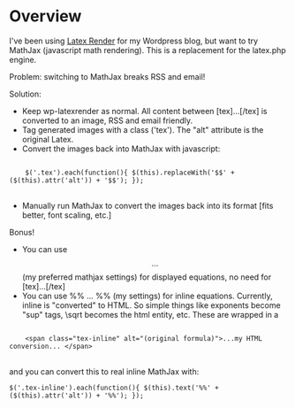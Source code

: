 Overview
========

I've been using [Latex Render](http://sixthform.info/steve/wordpress/) for my Wordpress blog, but want to try MathJax (javascript math rendering). This is a replacement for the latex.php engine.

Problem: switching to MathJax breaks RSS and email!

Solution:

* Keep wp-latexrender as normal. All content between [tex]...[/tex] is converted to an image, RSS and email friendly.
* Tag generated images with a class ('tex'). The "alt" attribute is the original Latex.
* Convert the images back into MathJax with javascript:

<pre>
<code>
    $('.tex').each(function(){ $(this).replaceWith('$$' + ($(this).attr('alt')) + '$$'); });
</code>
</pre>

* Manually run MathJax to convert the images back into its format [fits better, font scaling, etc.]

Bonus!

* You can use $$ ... $$ (my preferred mathjax settings) for displayed equations, no need for [tex]...[/tex]
* You can use %% ... %% (my settings) for inline equations. Currently, inline is "converted" to HTML. So simple things like exponents become "sup" tags, \sqrt becomes the html entity, etc. These are wrapped in a

<pre>
<code>
    &lt;span class="tex-inline" alt="(original formula)">...my HTML conversion... &lt;/span>
</code>
</pre>


and you can convert this to real inline MathJax with:

    $('.tex-inline').each(function(){ $(this).text('%%' + ($(this).attr('alt')) + '%%'); });